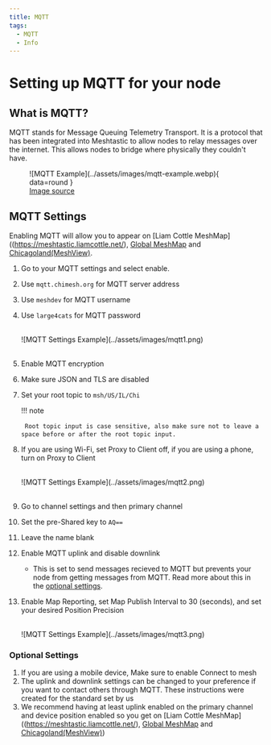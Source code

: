 ```yaml
---
title: MQTT
tags:
  - MQTT
  - Info
---
```

# Setting up MQTT for your node

## What is MQTT?
MQTT stands for Message Queuing Telemetry Transport. It is a protocol that has been integrated into Meshtastic to allow nodes to relay messages over the internet. This allows nodes to bridge where physically they couldn't have. 

<figure markdown="span">
  ![MQTT Example](../assets/images/mqtt-example.webp){ data=round }
  <figcaption><a href="https://meshtastic.org/docs/software/integrations/mqtt/">Image source</a></figcaption>
</figure>

## MQTT Settings
Enabling MQTT will allow you to appear on [Liam Cottle MeshMap]((https://meshtastic.liamcottle.net/), [Global MeshMap](https://meshmap.org) and [Chicagoland(MeshView)](https://chicagolandmesh.org/meshview).

1. Go to your MQTT settings and select enable.
2. Use `mqtt.chimesh.org` for MQTT server address
3. Use `meshdev` for MQTT username
4. Use `large4cats` for MQTT password

    <br>
    ![MQTT Settings Example](../assets/images/mqtt1.png)
    <br>
    <br>

5. Enable MQTT encryption
6. Make sure JSON and TLS are disabled
7. Set your root topic to `msh/US/IL/Chi`

    !!! note

        Root topic input is case sensitive, also make sure not to leave a space before or after the root topic input.

8. If you are using Wi-Fi, set Proxy to Client off, if you are using a phone, turn on Proxy to Client

    <br>
    ![MQTT Settings Example](../assets/images/mqtt2.png)
    <br>
    <br>

9. Go to channel settings and then primary channel
10. Set the pre-Shared key to `AQ==`
11. Leave the name blank
12. Enable MQTT uplink and disable downlink
    - This is set to send messages recieved to MQTT but prevents your node from getting messages from MQTT. Read more about this in the [optional settings](#optional-settings-below).
13. Enable Map Reporting, set Map Publish Interval to 30 (seconds), and set your desired Position Precision

    <br>
    ![MQTT Settings Example](../assets/images/mqtt3.png)

### Optional Settings

1. If you are using a mobile device, Make sure to enable Connect to mesh
2. The uplink and downlink settings can be changed to your preference if you want to contact others through MQTT. These instructions were created for the standard set by us
3. We recommend having at least uplink enabled on the primary channel and device position enabled so you get on [Liam Cottle MeshMap]((https://meshtastic.liamcottle.net/), [Global MeshMap](https://meshmap.org) and [Chicagoland(MeshView)](https://chicagolandmesh.org/meshview)) 
